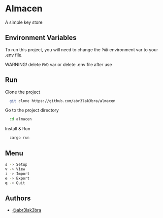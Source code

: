 # Almacen

A simple key store

## Environment Variables

To run this project, you will need to change the `PWD` environment var to your .env file.

WARNING! delete `PWD` var or delete .env file after use

## Run

Clone the project

```bash
  git clone https://github.com/abr3lak3bra/almacen
```

Go to the project directory

```bash
  cd almacen
```

Install & Run

```bash
  cargo run
```

## Menu
```bash
s -> Setup
v -> View
i -> Import
e -> Export
q -> Quit
```
## Authors

- [@abr3lak3bra](https://github.com/abr3lak3bra)